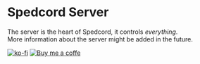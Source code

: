 # Spedcord Server
The server is the heart of Spedcord, it controls *everything*.\
More information about the server might be added in the future.

[![ko-fi](https://www.ko-fi.com/img/githubbutton_sm.svg)](https://ko-fi.com/I2I51SA1D)
[![Buy me a coffe](https://cdn.buymeacoffee.com/buttons/v2/default-black.png)](https://www.buymeacoffee.com/Cerus)
